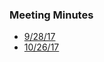 ### Meeting Minutes

* [9/28/17](https://docs.google.com/presentation/d/14LkLi2kBatvvoaNxisquDQXddxDXX3sbI-6r8RrFFk8/edit)
* [10/26/17](https://docs.google.com/presentation/d/1ZvbNyeGu2Vk7qfv0jqFSpWPwydK7qpcDx-biSL2WzrI/edit)
